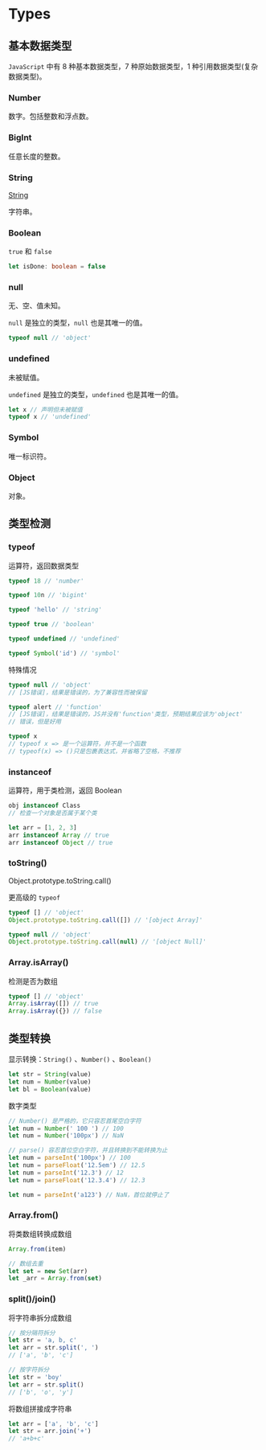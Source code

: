 # Types

## 基本数据类型

`JavaScript` 中有 8 种基本数据类型，7 种原始数据类型，1 种引用数据类型(复杂数据类型)。

### Number

数字。包括整数和浮点数。

### BigInt

任意长度的整数。

### String

[String](/ts/types/string)

字符串。

### Boolean

`true` 和 `false`

```ts
let isDone: boolean = false
```

### null

无、空、值未知。

`null` 是独立的类型，`null` 也是其唯一的值。

```js
typeof null // 'object'
```

### undefined

未被赋值。

`undefined` 是独立的类型，`undefined` 也是其唯一的值。

```js
let x // 声明但未被赋值
typeof x // 'undefined'
```

### Symbol

唯一标识符。

### Object

对象。

## 类型检测

### typeof

运算符，返回数据类型

```js
typeof 18 // 'number'

typeof 10n // 'bigint'

typeof 'hello' // 'string'

typeof true // 'boolean'

typeof undefined // 'undefined'

typeof Symbol('id') // 'symbol'
```

特殊情况

```js
typeof null // 'object'
// [JS错误]，结果是错误的，为了兼容性而被保留

typeof alert // 'function'
// [JS错误]，结果是错误的，JS并没有'function'类型，预期结果应该为'object'
// 错误，但是好用

typeof x
// typeof x => 是一个运算符，并不是一个函数
// typeof(x) => ()只是包裹表达式，并省略了空格，不推荐
```

### instanceof

运算符，用于类检测，返回 Boolean

```js
obj instanceof Class
// 检查一个对象是否属于某个类

let arr = [1, 2, 3]
arr instanceof Array // true
arr instanceof Object // true
```

### toString()

Object.prototype.toString.call()

更高级的 `typeof`

```js
typeof [] // 'object'
Object.prototype.toString.call([]) // '[object Array]'

typeof null // 'object'
Object.prototype.toString.call(null) // '[object Null]'
```

### Array.isArray()

检测是否为数组

```js
typeof [] // 'object'
Array.isArray([]) // true
Array.isArray({}) // false
```

## 类型转换

显示转换：`String()` 、`Number()` 、`Boolean()`

```js
let str = String(value)
let num = Number(value)
let bl = Boolean(value)
```

数字类型

```js
// Number() 是严格的，它只容忍首尾空白字符
let num = Number(' 100 ') // 100
let num = Number('100px') // NaN

// parse() 容忍首位空白字符，并且转换到不能转换为止
let num = parseInt('100px') // 100
let num = parseFloat('12.5em') // 12.5
let num = parseInt('12.3') // 12
let num = parseFloat('12.3.4') // 12.3

let num = parseInt('a123') // NaN，首位就停止了
```

### Array.from()

将类数组转换成数组

```js
Array.from(item)

// 数组去重
let set = new Set(arr)
let _arr = Array.from(set)
```

### split()/join()

将字符串拆分成数组

```js
// 按分隔符拆分
let str = 'a, b, c'
let arr = str.split(', ')
// ['a', 'b', 'c']

// 按字符拆分
let str = 'boy'
let arr = str.split()
// ['b', 'o', 'y']
```

将数组拼接成字符串

```js
let arr = ['a', 'b', 'c']
let str = arr.join('+')
// 'a+b+c'
```
